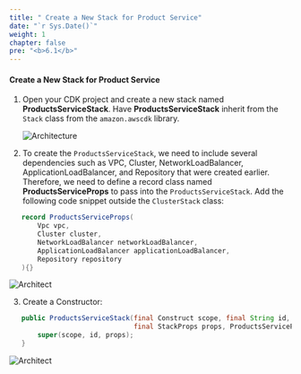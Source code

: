 ```yaml
---
title: " Create a New Stack for Product Service"
date: "`r Sys.Date()`"
weight: 1
chapter: false
pre: "<b>6.1</b>"
---
```


#### Create a New Stack for Product Service

1. Open your CDK project and create a new stack named **ProductsServiceStack**. Have **ProductsServiceStack** inherit from the `Stack` class from the `amazon.awscdk` library.

   ![Architecture](/images/6/newstack/01.png?featherlight=false&width=60pc)

2. To create the `ProductsServiceStack`, we need to include several dependencies such as VPC, Cluster, NetworkLoadBalancer, ApplicationLoadBalancer, and Repository that were created earlier. Therefore, we need to define a record class named **ProductsServiceProps** to pass into the `ProductsServiceStack`. Add the following code snippet outside the `ClusterStack` class:

```java
   record ProductsServiceProps(
       Vpc vpc,
       Cluster cluster,
       NetworkLoadBalancer networkLoadBalancer,
       ApplicationLoadBalancer applicationLoadBalancer,
       Repository repository
   ){}
```

![Architect](/images/6/newstack/02.png?featherlight=false&width=60pc)

3. Create a Constructor:

```java
   public ProductsServiceStack(final Construct scope, final String id,
                               final StackProps props, ProductsServiceProps productsServiceProps) {
       super(scope, id, props);
   }

```

![Architect](/images/6/newstack/03.png?featherlight=false&width=60pc)

